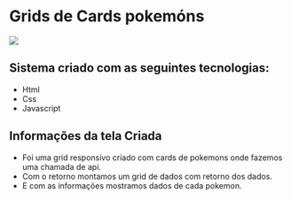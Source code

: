 # Grids de Cards pokemóns
<img src="img/tela-cadastro-produtos.png">

## Sistema criado com as seguintes tecnologias:
* Html
* Css
* Javascript



## Informações da tela Criada 
* Foi uma grid responsivo criado com cards de pokemons onde fazemos uma chamada de api.
* Com o retorno montamos um grid de dados com retorno dos dados.
* E com as informações mostramos dados de cada pokemon.